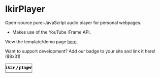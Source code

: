 # IkirPlayer
Open-source pure-JavaScript audio player for personal webpages.
- Makes use of the YouTube IFrame API.

View the template/demo page [here](https://ramenguy.github.io/IkirPlayer/).

Want to support development? Add our badge to your site and link it here! (88x31)

![IkirPlayer badge](/badge.png)
